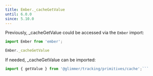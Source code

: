 ```yaml
---
title: Ember._cacheGetValue
until: 6.0.0
since: 5.10.0
---
```



Previously, _cacheGetValue could be accessed via the `Ember` import:
```js
import Ember from 'ember';

Ember._cacheGetValue

```

 If needed, _cacheGetValue can be imported:
```js
import { getValue } from '@glimmer/tracking/primitives/cache';```

